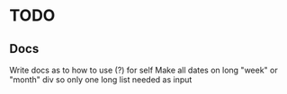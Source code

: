 # TODO
## Docs
Write docs as to how to use (?) for self
Make all dates on long "week" or "month" div so only one long list needed as input